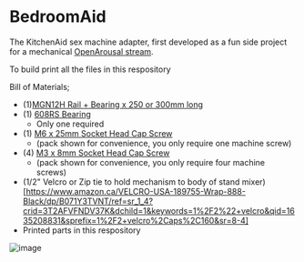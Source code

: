 # BedroomAid


The KitchenAid sex machine adapter, first developed as a fun side project for a mechanical [OpenArousal stream](https://www.twitch.tv/openarousal). 

To build print all the files in this respository

Bill of Materials;

- (1)[MGN12H Rail + Bearing x 250 or 300mm long](https://www.amazon.ca/MGN12H-Sliding-Carriage-Printer-Machine/dp/B078M1M5KJ/ref=sr_1_6?crid=2N5Q5H8VI61B6&dchild=1&keywords=MGN12h&qid=1635208323&sprefix=mgn12h%2Caps%2C88&sr=8-6)
- (1) [608RS Bearing](https://www.amazon.ca/Aopin-Supporting-Applicable-Skateboards-Wheelbarrows/dp/B08QYNLY12/ref=sr_1_5?crid=GQ27SORRZ7HX&dchild=1&keywords=608rs&qid=1635208273&sprefix=608rs%2Caps%2C104&sr=8-5)
  - Only one required
- (1) [M6 x 25mm Socket Head Cap Screw](https://www.amazon.ca/Socket-Assortment-Stainless-Bright-Finish/dp/B07MCPJJ26/ref=sr_1_6?crid=3PVHWV4JFTIX6&dchild=1&keywords=m6+cap+head+screw&qid=1635208673&sprefix=m6+cap+head+screw%2Caps%2C98&sr=8-6)
  - (pack shown for convenience, you only require one machine screw) 
- (4) [M3 x 8mm Socket Head Cap Screw](https://www.amazon.ca/NINDEJIN-Socket-Screws-1060pcs-Assortment/dp/B07PHYJ8BB/ref=sr_1_5?crid=1A1V8CVRALXOM&dchild=1&keywords=socket+head+cap+screw+assortment&qid=1635208436&sprefix=socket+head+cap+screw+assortment%2Caps%2C96&sr=8-5)
  - (pack shown for convenience, you only require four machine screws) 
- (1/2" Velcro or Zip tie to hold mechanism to body of stand mixer)[https://www.amazon.ca/VELCRO-USA-189755-Wrap-888-Black/dp/B071Y3TVNT/ref=sr_1_4?crid=3T2AFVFNDV37K&dchild=1&keywords=1%2F2%22+velcro&qid=1635208831&sprefix=1%2F2+velcro%2Caps%2C160&sr=8-4]
- Printed parts in this respository


![image](https://user-images.githubusercontent.com/43324815/138788821-fcf9b3dd-c526-4c85-9af7-ac0ad305b1ff.png)

